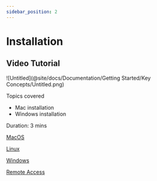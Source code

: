 ```yaml
---
sidebar_position: 2
---
```

# Installation

## Video Tutorial

![Untitled](@site/docs/Documentation/Getting Started/Key Concepts/Untitled.png)

Topics covered

- Mac installation
- Windows installation

Duration:  3 mins

[MacOS](MacOS)

[Linux](Linux)

[Windows](Windows)

[Remote Access](Remote%20Access)
